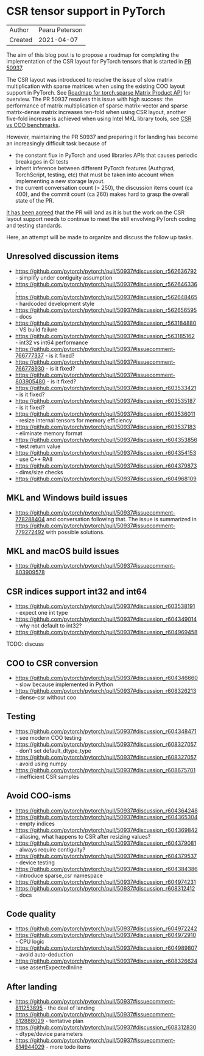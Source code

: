 # CSR tensor support in PyTorch

|            |                 |
| ---------- | --------------- |
| Author     | Pearu Peterson  |
| Created    | 2021-04-07      |

The aim of this blog post is to propose a roadmap for completing the
implementation of the CSR layout for PyTorch tensors that is started
in [PR 50937](https://github.com/pytorch/pytorch/pull/50937).

The CSR layout was introduced to resolve the issue of slow matrix
multiplication with sparse matrices when using the existing COO layout
support in PyTorch. See [Roadmap for torch.sparse Matrix Product
API](https://github.com/dhavide/rfcs/blob/master/RFC-0004-pyTorch-sparse-matmul-roadmap.md)
for overview. The PR 50937 resolves this issue with high success: the
performance of matrix multiplication of sparse matrix-vector and
sparse matrix-dense matrix increases ten-fold when using CSR layout,
another five-fold increase is achieved when using Intel MKL library
tools, see [CSR vs COO
benchmarks](https://github.com/pytorch/pytorch/pull/44190#issue-479538842).

However, maintaining the PR 50937 and preparing it for landing has
become an increasingly difficult task because of 
- the constant flux in PyTorch and used libraries APIs that causes
  periodic breakages in CI tests
- inherit inference between different PyTorch features (Authgrad,
  TorchScript, testing, etc) that must be taken into account when
  implementing a new storage layout.
- the current conversation count (> 250), the discussion items count
  (ca 400), and the commit count (ca 260) makes hard to grasp the
  overall state of the PR.

[It has been agreed](https://github.com/pytorch/pytorch/pull/50937#issuecomment-811253895)
that the PR will land as it is but the work on the CSR layout support
needs to continue to meet the still envolving PyTorch coding and
testing standards.

Here, an attempt will be made to organize and discuss the follow up
tasks.

##  Unresolved discussion items

- https://github.com/pytorch/pytorch/pull/50937#discussion_r562636792 - simplify under contiguity assumption
- https://github.com/pytorch/pytorch/pull/50937#discussion_r562646336, https://github.com/pytorch/pytorch/pull/50937#discussion_r562648465 - hardcoded development style
- https://github.com/pytorch/pytorch/pull/50937#discussion_r562656595 - docs
- https://github.com/pytorch/pytorch/pull/50937#discussion_r563184880 - VS build failure
- https://github.com/pytorch/pytorch/pull/50937#discussion_r563185162 - int32 vs int64 performance
- https://github.com/pytorch/pytorch/pull/50937#issuecomment-766777337 - is it fixed?
- https://github.com/pytorch/pytorch/pull/50937#issuecomment-766778930 - is it fixed?
- https://github.com/pytorch/pytorch/pull/50937#issuecomment-803905480 - is it fixed?
- https://github.com/pytorch/pytorch/pull/50937#discussion_r603533421 - is it fixed?
- https://github.com/pytorch/pytorch/pull/50937#discussion_r603535187 - is it fixed?
- https://github.com/pytorch/pytorch/pull/50937#discussion_r603536011 - resize internal tensors for memory efficiency
- https://github.com/pytorch/pytorch/pull/50937#discussion_r603537183 - eliminate memory format
- https://github.com/pytorch/pytorch/pull/50937#discussion_r604353856 - test return value
- https://github.com/pytorch/pytorch/pull/50937#discussion_r604354153 - use C++ RAII
- https://github.com/pytorch/pytorch/pull/50937#discussion_r604379873 - dims/size checks
- https://github.com/pytorch/pytorch/pull/50937#discussion_r604968109

## MKL and Windows build issues

- https://github.com/pytorch/pytorch/pull/50937#issuecomment-778288404
  and conversation following that. The issue is summarized in
  https://github.com/pytorch/pytorch/pull/50937#issuecomment-779272492
  with possible solutions.

## MKL and macOS build issues

- https://github.com/pytorch/pytorch/pull/50937#issuecomment-803909578

## CSR indices support int32 and int64

- https://github.com/pytorch/pytorch/pull/50937#discussion_r603538191 - expect one int type
- https://github.com/pytorch/pytorch/pull/50937#discussion_r604349014 - why not default to int32?
- https://github.com/pytorch/pytorch/pull/50937#discussion_r604969458

TODO: discuss

## COO to CSR conversion

- https://github.com/pytorch/pytorch/pull/50937#discussion_r604346660 - slow because implemented in Python
- https://github.com/pytorch/pytorch/pull/50937#discussion_r608326213 - dense-csr without coo

## Testing

- https://github.com/pytorch/pytorch/pull/50937#discussion_r604348471 - see modern COO testing
- https://github.com/pytorch/pytorch/pull/50937#discussion_r608327057 - don't set default_dtype_type
- https://github.com/pytorch/pytorch/pull/50937#discussion_r608327057 - avoid using numpy
- https://github.com/pytorch/pytorch/pull/50937#discussion_r608675701 - inefficient CSR samples

## Avoid COO-isms

- https://github.com/pytorch/pytorch/pull/50937#discussion_r604364248
- https://github.com/pytorch/pytorch/pull/50937#discussion_r604365304 - empty indices
- https://github.com/pytorch/pytorch/pull/50937#discussion_r604369842 - aliasing, what happens to CSR after resizing values?
- https://github.com/pytorch/pytorch/pull/50937#discussion_r604379081 - always require contiguity?
- https://github.com/pytorch/pytorch/pull/50937#discussion_r604379537 - device testing
- https://github.com/pytorch/pytorch/pull/50937#discussion_r604384386 - introduce sparse_csr namespace
- https://github.com/pytorch/pytorch/pull/50937#discussion_r604974231
- https://github.com/pytorch/pytorch/pull/50937#discussion_r608312412 - docs

## Code quality

- https://github.com/pytorch/pytorch/pull/50937#discussion_r604972242
- https://github.com/pytorch/pytorch/pull/50937#discussion_r604972910 - CPU logic
- https://github.com/pytorch/pytorch/pull/50937#discussion_r604989807 - avoid auto-deduction
- https://github.com/pytorch/pytorch/pull/50937#discussion_r608326624 - use assertExpectedInline


## After landing

- https://github.com/pytorch/pytorch/pull/50937#issuecomment-811253895 - the deal of landing
- https://github.com/pytorch/pytorch/pull/50937#issuecomment-812888029 - tentative plan
- https://github.com/pytorch/pytorch/pull/50937#discussion_r608312830 - dtype/device parameters
- https://github.com/pytorch/pytorch/pull/50937#issuecomment-814944029 - more todo items
